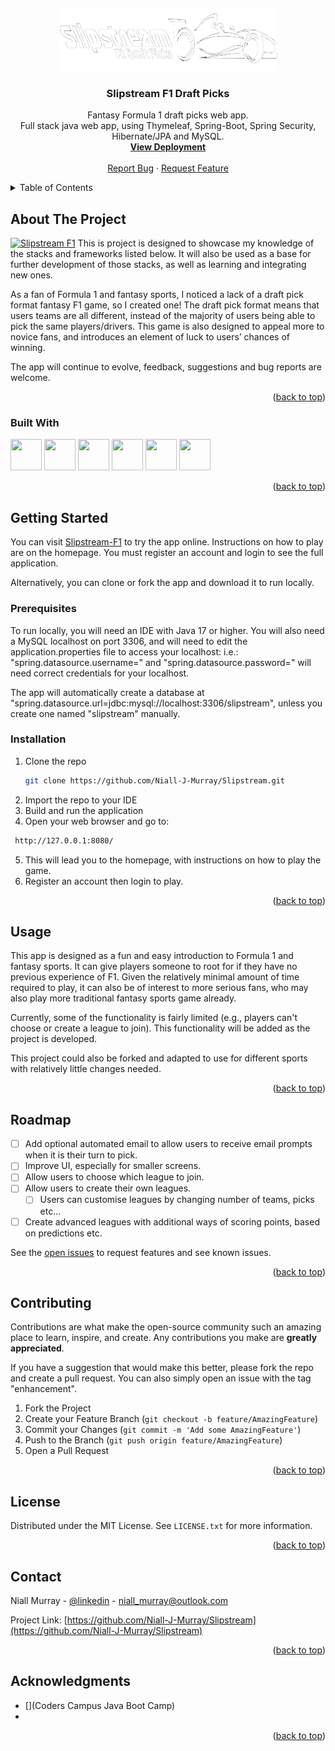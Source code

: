 <a name="readme-top"></a>
<br/>
<div align="center">
  <a href="https://slipstreamf1-production.up.railway.app/home">
    <img src="https://github.com/Niall-J-Murray/Slipstream/blob/main/src/main/resources/static/images/customLogoWhite.png" alt="Logo" width="350" height="100">
  </a>

<h3 align="center">Slipstream F1 Draft Picks</h3>

  <p align="center">
Fantasy Formula 1 draft picks web app.
      <br />
Full stack java web app, using Thymeleaf, Spring-Boot, Spring Security, Hibernate/JPA and MySQL.
    <br />
    <a href="https://slipstreamf1-production.up.railway.app/home"><strong>View Deployment</strong></a>
    <br />
    <br />
   </a>
    <a href="https://github.com/Niall-J-Murray/Slipstream/blob/main/issues">Report Bug</a>
    ·
    <a href="https://github.com/Niall-J-Murray/Slipstream/blob/main/issues">Request Feature</a>
  </p>
</div>



<!-- TABLE OF CONTENTS -->
<details>
  <summary>Table of Contents</summary>
  <ol>
    <li>
      <a href="#about-the-project">About The Project</a>
      <ul>
        <li><a href="#built-with">Built With</a></li>
      </ul>
    </li>
    <li>
      <a href="#getting-started">Getting Started</a>
      <ul>
        <li><a href="#prerequisites">Prerequisites</a></li>
        <li><a href="#installation">Installation</a></li>
      </ul>
    </li>
    <li><a href="#usage">Usage</a></li>
    <li><a href="#roadmap">Roadmap</a></li>
    <li><a href="#contributing">Contributing</a></li>
    <li><a href="#license">License</a></li>
    <li><a href="#contact">Contact</a></li>
    <li><a href="#acknowledgments">Acknowledgments</a></li>
  </ol>
</details>



<!-- ABOUT THE PROJECT -->
## About The Project

[![Slipstream F1][product-screenshot]](https://slipstreamf1-production.up.railway.app/home)
This is project is designed to showcase my knowledge of the stacks and frameworks listed below.
It will also be used as a base for further development of those stacks, as well as learning and integrating new ones.

As a fan of Formula 1 and fantasy sports, I noticed a lack of a draft pick format fantasy F1 game, so I created one!
The draft pick format means that users teams are all different, instead of the majority of users being able to pick the same players/drivers.
This game is also designed to appeal more to novice fans, and introduces an element of luck to users’ chances of winning.

The app will continue to evolve, feedback, suggestions and bug reports are welcome.

<p align="right">(<a href="#readme-top">back to top</a>)</p>



### Built With

<img src="https://cdn.jsdelivr.net/gh/devicons/devicon/icons/java/java-original-wordmark.svg" width="50"
                height="50" />
                <img src="https://cdn.jsdelivr.net/gh/devicons/devicon/icons/spring/spring-original-wordmark.svg" width="50"
                height="50" />
                <img src="https://cdn.jsdelivr.net/gh/devicons/devicon/icons/mysql/mysql-original.svg" width="50"
                height="50" />
                <img src="https://cdn.jsdelivr.net/gh/devicons/devicon/icons/html5/html5-plain-wordmark.svg" width="50"
                height="50" />
                <img src="https://cdn.jsdelivr.net/gh/devicons/devicon/icons/css3/css3-plain-wordmark.svg" width="50"
                height="50" />
                <img src="https://cdn.jsdelivr.net/gh/devicons/devicon/icons/javascript/javascript-original.svg" width="50"
                height="50" />
<p align="right">(<a href="#readme-top">back to top</a>)</p>

## Getting Started
You can visit <a href="https://slipstreamf1-production.up.railway.app/home">Slipstream-F1</a> to try the app online. Instructions on how to play are on the homepage.
You must register an account and login to see the full application.

Alternatively, you can clone or fork the app and download it to run locally.

### Prerequisites
To run locally, you will need an IDE with Java 17 or higher.
You will also need a MySQL localhost on port 3306, and will need to edit the application.properties file to access your localhost:
i.e.: "spring.datasource.username=" and "spring.datasource.password=" will need correct credentials for your localhost.

The app will automatically create a database at "spring.datasource.url=jdbc:mysql://localhost:3306/slipstream", unless you create one named "slipstream" manually.

### Installation

1. Clone the repo
   ```sh
   git clone https://github.com/Niall-J-Murray/Slipstream.git
   ```
2. Import the repo to your IDE
3. Build and run the application
4. Open your web browser and go to:
  ```sh
   http://127.0.0.1:8080/
   ```
5. This will lead you to the homepage, with instructions on how to play the game.
6. Register an account then login to play.
<p align="right">(<a href="#readme-top">back to top</a>)</p>


## Usage

This app is designed as a fun and easy introduction to Formula 1 and fantasy sports. It can give players someone to root for if they have no previous experience of F1. Given the relatively minimal amount of time required to play, it can also be of interest to more serious fans, who may also play more traditional fantasy sports game already.

Currently, some of the functionality is fairly limited (e.g., players can't choose or create a league to join). This functionality will be added as the project is developed.

This project could also be forked and adapted to use for different sports with relatively little changes needed. 
<p align="right">(<a href="#readme-top">back to top</a>)</p>

## Roadmap

- [ ] Add optional automated email to allow users to receive email prompts when it is their turn to pick.
- [ ] Improve UI, especially for smaller screens.
- [ ] Allow users to choose which league to join.
- [ ] Allow users to create their own leagues.
    - [ ] Users can customise leagues by changing number of teams, picks etc...
- [ ] Create advanced leagues with additional ways of scoring points, based on predictions etc.

See the [open issues](https://github.com/Niall-J-Murray/Slipstream/blob/main/issues) to request features and see known issues.
<p align="right">(<a href="#readme-top">back to top</a>)</p>

## Contributing

Contributions are what make the open-source community such an amazing place to learn, inspire, and create. Any contributions you make are **greatly appreciated**.

If you have a suggestion that would make this better, please fork the repo and create a pull request. You can also simply open an issue with the tag "enhancement".

1. Fork the Project
2. Create your Feature Branch (`git checkout -b feature/AmazingFeature`)
3. Commit your Changes (`git commit -m 'Add some AmazingFeature'`)
4. Push to the Branch (`git push origin feature/AmazingFeature`)
5. Open a Pull Request
<p align="right">(<a href="#readme-top">back to top</a>)</p>

## License

Distributed under the MIT License. See `LICENSE.txt` for more information.

<p align="right">(<a href="#readme-top">back to top</a>)</p>



<!-- CONTACT -->
## Contact

Niall Murray - [@linkedin](https://www.linkedin.com/in/niall-j-murray/) - niall_murray@outlook.com

Project Link: [https://github.com/Niall-J-Murray/Slipstream](https://github.com/Niall-J-Murray/Slipstream)
<p align="right">(<a href="#readme-top">back to top</a>)</p>



<!-- ACKNOWLEDGMENTS -->
## Acknowledgments

* [](Coders Campus Java Boot Camp)
* [](ergast.com)
<p align="right">(<a href="#readme-top">back to top</a>)</p>




<!-- MARKDOWN LINKS & IMAGES -->
<!-- https://www.markdownguide.org/basic-syntax/#reference-style-links -->
[contributors-shield]: https://img.shields.io/github/contributors/github_username/repo_name.svg?style=for-the-badge
[contributors-url]: https://github.com/github_username/repo_name/graphs/contributors
[forks-shield]: https://img.shields.io/github/forks/github_username/repo_name.svg?style=for-the-badge
[forks-url]: https://github.com/github_username/repo_name/network/members
[stars-shield]: https://img.shields.io/github/stars/github_username/repo_name.svg?style=for-the-badge
[stars-url]: https://github.com/github_username/repo_name/stargazers
[issues-shield]: https://img.shields.io/github/issues/github_username/repo_name.svg?style=for-the-badge
[issues-url]: https://github.com/github_username/repo_name/issues
[license-shield]: https://img.shields.io/github/license/github_username/repo_name.svg?style=for-the-badge
[license-url]: https://github.com/github_username/repo_name/blob/master/LICENSE.txt
[linkedin-shield]: https://img.shields.io/badge/-LinkedIn-black.svg?style=for-the-badge&logo=linkedin&colorB=555
[linkedin-url]: https://linkedin.com/in/linkedin_username
[product-screenshot]: images/screenshot.png
[Next.js]: https://img.shields.io/badge/next.js-000000?style=for-the-badge&logo=nextdotjs&logoColor=white
[Next-url]: https://nextjs.org/
[React.js]: https://img.shields.io/badge/React-20232A?style=for-the-badge&logo=react&logoColor=61DAFB
[React-url]: https://reactjs.org/
[Vue.js]: https://img.shields.io/badge/Vue.js-35495E?style=for-the-badge&logo=vuedotjs&logoColor=4FC08D
[Vue-url]: https://vuejs.org/
[Angular.io]: https://img.shields.io/badge/Angular-DD0031?style=for-the-badge&logo=angular&logoColor=white
[Angular-url]: https://angular.io/
[Svelte.dev]: https://img.shields.io/badge/Svelte-4A4A55?style=for-the-badge&logo=svelte&logoColor=FF3E00
[Svelte-url]: https://svelte.dev/
[Laravel.com]: https://img.shields.io/badge/Laravel-FF2D20?style=for-the-badge&logo=laravel&logoColor=white
[Laravel-url]: https://laravel.com
[Bootstrap.com]: https://img.shields.io/badge/Bootstrap-563D7C?style=for-the-badge&logo=bootstrap&logoColor=white
[Bootstrap-url]: https://getbootstrap.com
[JQuery.com]: https://img.shields.io/badge/jQuery-0769AD?style=for-the-badge&logo=jquery&logoColor=white
[JQuery-url]: https://jquery.com 

